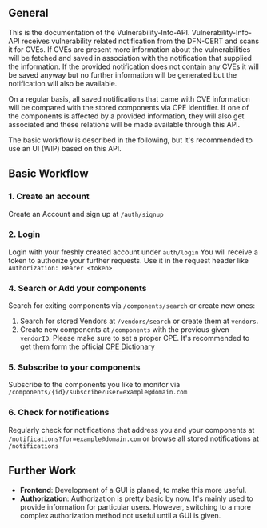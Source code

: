 ## General
This is the documentation of the Vulnerability-Info-API.
Vulnerability-Info-API receives vulnerability related notification from the DFN-CERT and scans it for CVEs. If CVEs are present more information about the vulnerabilities will be fetched and saved in association with the notification that supplied the information. If the provided notification does not contain any CVEs it will be saved anyway but no further information will be generated but the notification will also be available.

On a regular basis, all saved notifications that came with CVE information will be compared with the stored components via CPE identifier. If one of the components is affected by a provided information, they will also get associated and these relations will be made available through this API.

The basic workflow is described in the following, but it's recommended to use an UI (WIP) based on this API.

## Basic Workflow

### 1. Create an account
Create an Account and sign up at `/auth/signup`

### 2. Login
Login with your freshly created account under `auth/login`
You will receive a token to authorize your further requests. Use it in the request header like   `Authorization: Bearer <token>`

### 4. Search or Add your components
Search for exiting components via `/components/search` or create new ones:
1. Search for stored Vendors at `/vendors/search` or create them at `vendors`.
2. Create new components at `/components` with the previous given `vendorID`. Please make sure to set a proper CPE. It's recommended to get them form the official [CPE Dictionary](https://nvd.nist.gov/products/cpe/search)

### 5. Subscribe to your components
Subscribe to the components you like to monitor via  `/components/{id}/subscribe?user=example@domain.com`

### 6. Check for notifications
Regularly check for notifications that address you and your components at `/notifications?for=example@domain.com` or browse all stored notifications at `/notifications`

## Further Work
- **Frontend**: Development of a GUI is planed, to make this more useful.
- **Authorization**: Authorization is pretty basic by now. It's mainly used to provide information for particular users. However, switching to a more complex authorization method not useful until a GUI is given.
